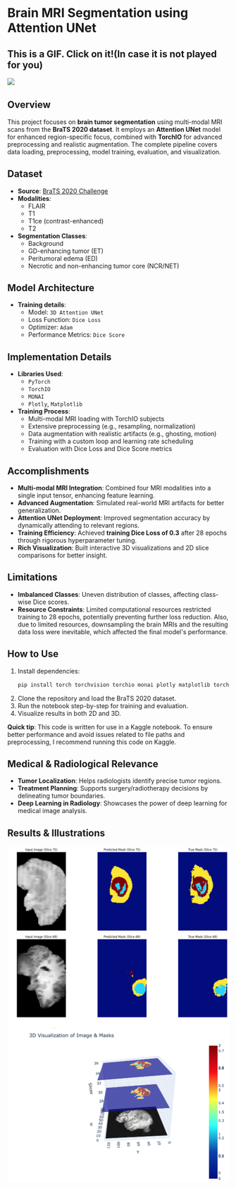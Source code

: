 # Brain MRI Segmentation using Attention UNet
## This is a GIF. Click on it!(In case it is not played for you)
![](https://github.com/fajan-py/BraTS-2020-Segmentation/blob/main/segmentation_pred_final.gif)


## Overview

This project focuses on **brain tumor segmentation** using multi-modal MRI scans from the **BraTS 2020 dataset**. It employs an **Attention UNet** model for enhanced region-specific focus, combined with **TorchIO** for advanced preprocessing and realistic augmentation. The complete pipeline covers data loading, preprocessing, model training, evaluation, and visualization.

## Dataset

- **Source**: [BraTS 2020 Challenge](https://www.med.upenn.edu/cbica/brats2020/)
- **Modalities**:
  - FLAIR
  - T1
  - T1ce (contrast-enhanced)
  - T2
- **Segmentation Classes**:
  - Background
  - GD-enhancing tumor (ET)
  - Peritumoral edema (ED)
  - Necrotic and non-enhancing tumor core (NCR/NET)

## Model Architecture

- **Training details**:
  - Model: `3D Attention UNet` 
  - Loss Function: `Dice Loss`
  - Optimizer: `Adam`
  - Performance Metrics: `Dice Score`

## Implementation Details

- **Libraries Used**:
  - `PyTorch`
  - `TorchIO`
  - `MONAI`
  - `Plotly`, `Matplotlib`
- **Training Process**:
  - Multi-modal MRI loading with TorchIO subjects
  - Extensive preprocessing (e.g., resampling, normalization)
  - Data augmentation with realistic artifacts (e.g., ghosting, motion)
  - Training with a custom loop and learning rate scheduling
  - Evaluation with Dice Loss and Dice Score metrics

## Accomplishments

- **Multi-modal MRI Integration**: Combined four MRI modalities into a single input tensor, enhancing feature learning.
- **Advanced Augmentation**: Simulated real-world MRI artifacts for better generalization.
- **Attention UNet Deployment**: Improved segmentation accuracy by dynamically attending to relevant regions.
- **Training Efficiency**: Achieved **training Dice Loss of 0.3** after 28 epochs through rigorous hyperparameter tuning.
- **Rich Visualization**: Built interactive 3D visualizations and 2D slice comparisons for better insight.

## Limitations

- **Imbalanced Classes**: Uneven distribution of classes, affecting class-wise Dice scores.
- **Resource Constraints**: Limited computational resources restricted training to 28 epochs, potentially preventing further loss reduction.
Also, due to limited resources, downsampling the brain MRIs and the resulting data loss were inevitable, which affected the final model's performance.


## How to Use

1. Install dependencies:
   ```bash
   pip install torch torchvision torchio monai plotly matplotlib torchmetrics
   ```
2. Clone the repository and load the BraTS 2020 dataset.
3. Run the notebook step-by-step for training and evaluation.
4. Visualize results in both 2D and 3D.
   
**Quick tip**: This code is written for use in a Kaggle notebook. To ensure better performance and avoid issues related to file paths and preprocessing, I recommend running this code on Kaggle.

## Medical & Radiological Relevance

- **Tumor Localization**: Helps radiologists identify precise tumor regions.
- **Treatment Planning**: Supports surgery/radiotherapy decisions by delineating tumor boundaries.
- **Deep Learning in Radiology**: Showcases the power of deep learning for medical image analysis.

## Results & Illustrations
![](https://github.com/fajan-py/BraTS-2020-Segmentation/blob/main/Screen%20Shot%201403-12-02%20at%2001.44.56.png)
![](https://github.com/fajan-py/BraTS-2020-Segmentation/blob/main/Screen%20Shot%201403-12-02%20at%2001.45.png)
![](https://github.com/fajan-py/BraTS-2020-Segmentation/blob/main/Screen%20Shot%201403-12-06%20at%2019.14.36.png)

